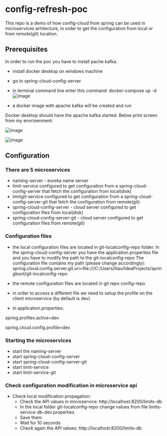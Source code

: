 # config-refresh-poc

This repo is a demo of how config-cloud from spring can be used in microservices arhitecture, in order to get the configuration from local or from remote(git) location.


## Prerequisites

In order to run the poc you have to install pache kafka.
* install docker desktop on windows machine 
* go to spring-cloud-config-server
* in terminal command line enter this command: docker-compose up -d
![image](https://user-images.githubusercontent.com/111740580/203080083-6c035d5a-c7b6-40d2-ada9-f2babf695c8e.png)

* a docker image with apache kafka will be created and run

Docker desktop should have the apache kafka started.
Below print screen from my envrioenment:

![image](https://user-images.githubusercontent.com/111740580/203077598-2460b5a3-3582-4bad-99cf-b60c8f608407.png)

![image](https://user-images.githubusercontent.com/111740580/203077716-bccc4b16-0312-45ca-95ef-1014a2f9dafc.png)

## Configuration

### There are 5 microservices
* naming-server - eureka name server
* limit-service configured to get configuration from a spring-cloud-config-server that fetch the configuration from local(disk)
* limitgit-service configured to get configuration from a spring-cloud-config-server-git that fetch the configuration from remote(git)
* spring-cloud-config-server - cloud server configured to get configuration files from local(disk)
* spring-cloud-config-server-git - cloud server configured to get configuration files from remote(git)

### Configuration files
* the local configuration files are located in git-localconfig-repo folder.
In the spring-cloud-config-server you have the application.properties file and you have to modify the path to the git-localconfig-repo
The configuration file contains my path (please change accordingly):
spring.cloud.config.server.git.uri=file:///C:/Users/lilao/IdeaProjects/springboot/git-localconfig-repo

* the remote configuration files are located in git repo config-repo

* in order to access a different file we need to setup the profile on the client microservice (by default is dev)
* In application.properties:

spring.profiles.active=dev

spring.cloud.config.profile=dev

### Starting the microservices

+ start the naming-server
+ start spring-cloud-config-server
+ start spring-cloud-config-server-git
+ start limit-service
+ start limit-service-git


### Check configuration modification in microservice api

* Check local modification propagation:
    - Check the API values in microservice: http://localhost:8200/limits-db
    - In the local folder git-localconfig-repo change values from file limits-service-db-dev.properties
    - Save them
    - Wait for 10 seconds
    - Check again the API values:  http://localhost:8200/limits-db



